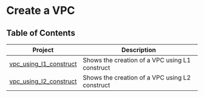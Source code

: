 # Create a VPC

## Table of Contents
| Project | Description |
|---------|-------------|
| [vpc_using_l1_construct](https://github.com/sirbmatthews/aws-cdk/tree/main/typescript/vpc/vpc_using_l1_construct) | Shows the creation of a VPC using L1 construct |
| [vpc_using_l2_construct](https://github.com/sirbmatthews/aws-cdk/tree/main/typescript/vpc/vpc_using_l2_construct) | Shows the creation of a VPC using L2 construct |